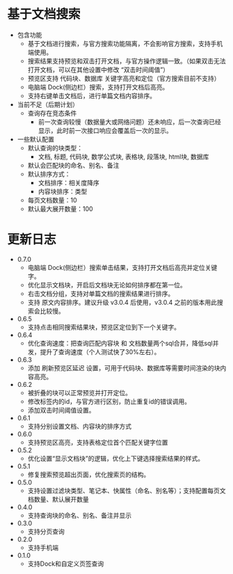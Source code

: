 # 基于文档搜索


* 包含功能
  * 基于文档进行搜索，与官方搜索功能隔离，不会影响官方搜索，支持手机端使用。
  * 搜索结果支持预览和双击打开文档，与官方操作逻辑一致。（如果双击无法打开文档，可以在其他设置中修改 “双击时间阈值”）
  * 预览区支持 代码块、数据库 关键字高亮和定位（官方搜索目前不支持）
  * 电脑端 Dock(侧边栏）搜索，支持打开文档后高亮。
  * 支持右键单击文档后，进行单篇文档内容排序。
* 当前不足（后期计划）
  * 查询存在竞态条件
    * 前一次查询较慢（数据量大或网络问题）还未响应，后一次查询已经显示，此时前一次接口响应会覆盖后一次的显示。
* 一些默认配置
  * 默认查询的块类型：
    * 文档, 标题, 代码块, 数学公式块, 表格块, 段落块, html块, 数据库
  * 默认会匹配块的命名、别名、备注
  * 默认排序方式：
    * 文档排序：相关度降序
    * 内容块排序：类型
  * 每页文档数量：10
  * 默认最大展开数量：100

# 更新日志

* 0.7.0
  * 电脑端 Dock(侧边栏）搜索单击结果，支持打开文档后高亮并定位关键字。
  * 优化显示文档块，开启后文档块无论如何排序都在第一位。
  * 右击文档分组，支持对单篇文档的搜索结果进行排序。
  * 支持 原文内容排序。建议升级 v3.0.4 后使用，v3.0.4 之前的版本用此搜索会比较慢。
* 0.6.5
  * 支持点击相同搜索结果块，预览区定位到下一个关键字。
* 0.6.4
  * 优化查询速度：把查询匹配内容块 和 文档数量两个sql合并，降低sql并发，提升了查询速度（个人测试快了30%左右）。
* 0.6.3
  * 添加 刷新预览区延迟 设置，可用于代码块、数据库等需要时间渲染的块内容高亮。
* 0.6.2
  * 被折叠的块可以正常预览并打开定位。
  * 修改标签内的id，与官方进行区别，防止重复id的错误调用。
  * 添加双击时间阈值设置。
* 0.6.1
  * 支持分别设置文档、内容块的排序方式
* 0.6.0
  * 支持预览区高亮，支持表格定位首个匹配关键字位置
* 0.5.2
  * 优化设置“显示文档块”的逻辑，优化上下键选择搜索结果的样式。
* 0.5.1
  * 修复搜索预览超出页面，优化搜索页的结构。
* 0.5.0
  * 支持设置过滤块类型、笔记本、快属性（命名、别名等）；支持配置每页文档数量、默认展开数量
* 0.4.0
  * 支持查询块的命名、别名、备注并显示
* 0.3.0
  * 支持分页查询
* 0.2.0
  * 支持手机端
* 0.1.0
  * 支持Dock和自定义页签查询